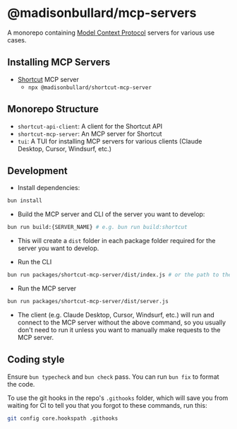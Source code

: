 # @madisonbullard/mcp-servers
A monorepo containing [Model Context Protocol](https://modelcontextprotocol.io/) servers for various use cases.

## Installing MCP Servers
- [Shortcut](https://www.shortcut.com/) MCP server
  - `npx @madisonbullard/shortcut-mcp-server`

## Monorepo Structure
- `shortcut-api-client`: A client for the Shortcut API
- `shortcut-mcp-server`: An MCP server for Shortcut
- `tui`: A TUI for installing MCP servers for various clients (Claude Desktop, Cursor, Windsurf, etc.)

## Development

- Install dependencies:
```bash
bun install
```

- Build the MCP server and CLI of the server you want to develop:
```bash
bun run build:{SERVER_NAME} # e.g. bun run build:shortcut
```
- This will create a `dist` folder in each package folder required for the server you want to develop.

- Run the CLI
```bash
bun run packages/shortcut-mcp-server/dist/index.js # or the path to the dist folder of the CLI you want to run
```

- Run the MCP server
```bash
bun run packages/shortcut-mcp-server/dist/server.js
```
- The client (e.g. Claude Desktop, Cursor, Windsurf, etc.) will run and connect to the MCP server without the above command, so you usually don't need to run it unless you want to manually make requests to the MCP server.

## Coding style
Ensure `bun typecheck` and `bun check` pass. You can run `bun fix` to format the code.

To use the git hooks in the repo's `.githooks` folder, which will save you from waiting for CI to tell you that you forgot to these commands, run this:
```bash
git config core.hookspath .githooks
```
